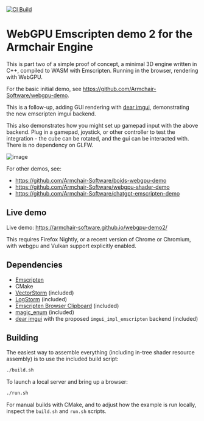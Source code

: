 [![CI Build](https://github.com/Armchair-Software/webgpu-demo2/actions/workflows/ci-build.yml/badge.svg)](https://github.com/Armchair-Software/webgpu-demo2/actions)

# WebGPU Emscripten demo 2 for the Armchair Engine

This is part two of a simple proof of concept, a minimal 3D engine written in C++, compiled to WASM with Emscripten.  Running in the browser, rendering with WebGPU.

For the basic initial demo, see https://github.com/Armchair-Software/webgpu-demo.

This is a follow-up, adding GUI rendering with [dear imgui](https://github.com/ocornut/imgui), demonstrating the new emscripten imgui backend.

This also demonstrates how you might set up gamepad input with the above backend.  Plug in a gamepad, joystick, or other controller to test the integration - the cube can be rotated, and the gui can be interacted with.  There is no dependency on GLFW.

![image](https://github.com/user-attachments/assets/7bb8d5bf-f627-4fa0-9bda-a6b5b47c9bbe)

For other demos, see:
- https://github.com/Armchair-Software/boids-webgpu-demo
- https://github.com/Armchair-Software/webgpu-shader-demo
- https://github.com/Armchair-Software/chatgpt-emscripten-demo

## Live demo
Live demo: https://armchair-software.github.io/webgpu-demo2/

This requires Firefox Nightly, or a recent version of Chrome or Chromium, with webgpu and Vulkan support explicitly enabled.

## Dependencies
- [Emscripten](https://emscripten.org/)
- CMake
- [VectorStorm](https://github.com/Armchair-Software/vectorstorm) (included)
- [LogStorm](https://github.com/VoxelStorm-Ltd/logstorm) (included)
- [Emscripten Browser Clipboard](https://github.com/Armchair-Software/emscripten-browser-clipboard) (included)
- [magic_enum](https://github.com/Neargye/magic_enum) (included)
- [dear imgui](https://github.com/ocornut/imgui) with the proposed `imgui_impl_emscripten` backend (included)

## Building
The easiest way to assemble everything (including in-tree shader resource assembly) is to use the included build script:
```sh
./build.sh
```

To launch a local server and bring up a browser:
```sh
./run.sh
```

For manual builds with CMake, and to adjust how the example is run locally, inspect the `build.sh` and `run.sh` scripts.

